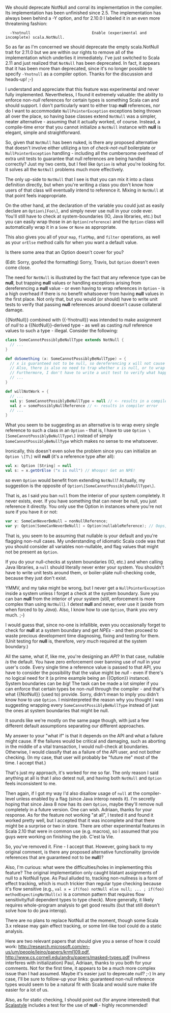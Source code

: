 We should deprecate NotNull and corral its implementation in the compiler. Its implementation has been unfinished since 2.5.
The implementation has always been behind a -Y option, and for 2.10.0 I labeled it in an even more threatening fashion:
```
  -Ynotnull                           Enable (experimental and incomplete) scala.NotNull.
```
So as far as I'm concerned we should deprecate the empty scala.NotNull trait for 2.11.0 but we are within our rights to remove all of the implementation which underlies it immediately.
I've just switched to Scala 2.11 and just realized that `NotNull` has been deprecated. In fact, it appears that it has been more than deprecated, since it's no longer possible to specify `-Ynotnull` as a compiler option. Thanks for the discussion and heads-up! ;-)

I understand and appreciate that this feature was experimental and never fully implemented. Nevertheless, I found it extremely valuable: the ability to enforce non-*null* references for certain types is something Scala can and should support. I don't particularly want to either trap **null** references, nor do I want to accommodate `NullPointerException` exceptions being thrown all over the place, so having base classes extend `NotNull` was a simpler, neater alternative - assuming that it actually worked, of course. Instead, a compile-time error that you cannot initialize a `NotNull` instance with **null** is elegant, simple and straightforward.

So, given that `NotNull` has been nuked, is there any proposed alternative that doesn't involve either utilizing a ton of *check-not-null* boilerplate or `NullPointerException` handling - including all the cumbersome overhead of extra unit tests to guarantee that null references are being handled correctly?
Just my two cents, but I feel like `Option` is what you're looking for. It solves all the `NotNull` problems much more effectively.

The only up-side to `NotNull` that I see is that you can mix it into a class definition directly, but when you're writing a class you don't know how users of that class will eventually intend to reference it. Mixing in `NotNull` at that point feels inappropriate.

On the other hand, at the declaration of the variable you could just as easily declare an `Option\[Foo\]`, and simply never use null in your code ever. You'll still have to check at system-boundaries (IO, Java libraries, etc.) but you can easily wrap those in an `Option(reference)` and the `Option` class will automatically wrap it in a `Some` or `None` as appropriate.

This also gives you all of your `map`, `flatMap`, and `filter` operations, as well as your `orElse` method calls for when you want a default value.

Is there some area that an Option doesn't cover for you?

(Edit: Sorry, goofed the formatting)
Sorry, Travis, but `Option` doesn't even come close.

The need for `NotNull` is illustrated by the fact that any reference type can be **null**, but trapping **null** values or handling exceptions arising from dereferencing a **null** value - or even having to wrap references in `Option` - is a high overhead if there is no benefit whatsoever from having **null** values in the first place. Not only that, but you would (or should) have to write unit tests to verify that passing **null** references around doesn't cause collateral damage.

{{NotNull}} combined with {{-Ynotnull}} was intended to make assignment of *null* to a {{NotNull}}-derived type - as well as casting *null* reference values to such a type - illegal. Consider the following:

```scala
class SomeCannotPossiblyBeNullType extends NotNull {
  // ...
}

def doSomething (x: SomeCannotPossiblyBeNullType) = {
  // x is guaranteed not to be null, so dereferencing x will not cause an NPE to be thrown.
  // Also, there is also no need to trap whether x is null, or to wrap x in an Option.
  // Furthermore, I don't have to write a unit test to verify what happens if x is null. Can't happen.
  // ...
}

def willNotWork = {
  // ...
  val y: SomeCannotPossiblyBeNullType = null // <- results in a compiler error
  val z = somePossiblyNullReference // <- results in compiler error
  // ...
}
```

What you seem to be suggesting as an alternative is to wrap every single reference to such a class in an `Option` - that is, I have to use `Option \[SomeCannotPossiblyBeNullType\]` instead of simply `SomeCannotPossiblyBeNullType` which makes no sense to me whatsoever.

Ironically, this doesn't even solve the problem since you can initialize an `Option \[T\]` will **null** (it's a reference type after all):

```scala
val x: Option [String] = null
val s: = x.getOrElse ("x is null") // Whoops! Get an NPE!
```

so even `Option` would benefit from extending `NotNull`!
Actually, my suggestion is the opposite of `Option\[SomeCannotPossiblyBeNullType\]`.

That is, as I said you ban `null` from the interior of your system completely. It never exists, ever. If you have something that can never be null, you just reference it directly. You only use the Option in instances where you're not sure if you have it or not:
```scala
var x: SomeCanNeverBeNull = nonNullReference;
var y: Option[SomeCanNeverBeNull] = Option(nullableReference); // Oops, it actually was null, but we handled it cleanly
```

That is, you seem to be assuming that nullable is your default and you're flagging non-null cases. My understanding of idiomatic Scala code was that you should consider all variables non-nullable, and flag values that might not be present as `Option`.

If you do your null-checks at system boundaries (IO, etc.) and when calling Java libraries, a `null` should literally never enter your system. You shouldn't have to write unit tests around them, or boiler-plate null-checking code, because they just don't exist.

YMMV, and my take might be wrong, but I never get a `NullPointerException` inside a system unless I forget a check at the system boundary.
Sure you can ban **null** from the interior of your system (still, enforcement is more complex than using `NotNull`). I detest **null** and never, ever use it (aside from when forced to by *Java*). Also, I know how to use `Option`, thank you very much. ;-)

I would guess that, since no-one is infallible, even you occasionally forget to check for **null** at a system boundary and get *NPEs* - and then proceed to waste precious development time diagnosing, fixing and testing for them. (Unit testing for **null** is, therefore, *very much* required at the system boundary.)

All the same, what if, like me, you're designing an _API_? In that case, nullable *is* the default. You have zero enforcement over banning use of *null* in your user's code. Every single time a reference value is passed to that API, you have to consider the possibility that the value might be *null* - even if there's no logical need for it (a prime example being an {{Option}} instance). System boundaries can be _big_! The task can be made a lot simpler if you can enforce that certain types be non-*null* through the compiler - and that's what {{NotNull}} (used to) provide.
Sorry, didn't mean to imply you didn't know how to use `Option`. I misinterpreted the reason why you thought I was suggesting wrapping every `SomeCannotPossiblyBeNullType` instead of just the ones at system boundaries that might be null.

It sounds like we're mostly on the same page though, with just a few different default assumptions separating our different approaches.

My answer to your "what if" is that it depends on the API and what a failure might cause. If the failures would be critical and damaging, such as aborting in the middle of a vital transaction, I would null-check at boundaries. Otherwise, I would classify that as a failure of the API user, and not bother checking. (In my case, that user will probably be "future me" most of the time. I accept that.)

That's just my approach, it's worked for me so far.
The only reason I said anything at all is that I also detest null, and having both `NotNull` and `Option` feels inconsistent to me.

Then again, if I got my way I'd also disallow usage of `null` at the compiler-level unless enabled by a flag (since Java interop needs it). I'm secretly hoping that since Java 8 now has its own `Option`, maybe they'll remove null completely in a future version. One can wish.
Adriaan, thanks for your response. As for the feature not working "at all", I tested it and found it worked pretty well, but I accepted that it was incomplete and that there might be a surprise or two in store. There are other experimental features in Scala 2.10 that were in common use (e.g. macros), so I assumed that you guys were working on finishing the job. C'est la Vie.

So, you've removed it. Fine - I accept that. However, going back to my original comment, is there any proposed alternative functionality (provide references that are guaranteed not to be **null**)?

Also, I'm curious: what were the difficulties/holes in implementing this feature?
The original implementation only caught blatant assignments of null to a NotNull type. As Paul alluded to, tracking non-nullness is a form of effect tracking, which is much trickier than regular type checking because it's flow sensitive (e.g., `val x = if(foo) notNull else null; ... ; if(foo) methodExpectingNotNull(x)` is a common pattern that requires flow sensitivity/full dependent types to type check). More generally, it likely requires whole-program analysis to get good results (but that still doesn't solve how to do java interop).

There are no plans to replace NotNull at the moment, though some Scala 3.x release may gain effect tracking, or some lint-like tool could do a static analysis.

Here are two relevant papers that should give you a sense of how it could work: http://research.microsoft.com/en-us/um/people/leino/papers/krml109.pdf, http://www.cs.cornell.edu/andru/papers/masked-types.pdf (nullness interferes with initialization)
Paul, Adriaan, thanks to you both for your comments. Not for the first time, it appears to be a much more complex issue than I had assumed. Maybe it's easier just to deprecate *null*? ;-) In any case, I'll be sure to follow-up your links: guaranteed non-null reference types would seem to be a natural fit with Scala and would sure make life easier for a lot of us.

Also, as for static checking, I should point out (for anyone interested) that [Scalastyle](http://www.scalastyle.org/) includes a test for the use of **null** - highly recommended!
